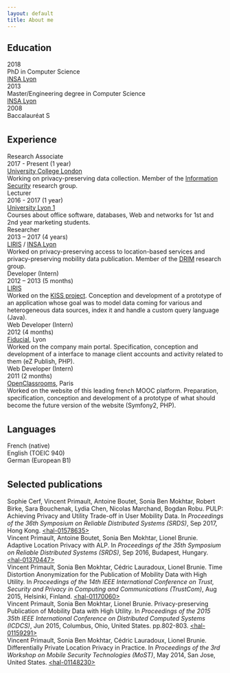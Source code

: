 ```yaml
---
layout: default
title: About me
---
```


<h2>
  <i class="fa fa-university" aria-hidden="true"></i>
  Education
</h2>

<div class="job">
  <div class="job-date">2018</div>
  <div class="job-title">PhD in Computer Science</div>
  <div class="job-company">
    <a href="https://www.insa-lyon.fr/en/">INSA Lyon</a>
  </div>
</div>

<div class="job">
  <div class="job-date">2013</div>
  <div class="job-title">Master/Engineering degree in Computer Science</div>
  <div class="job-company">
    <a href="https://www.insa-lyon.fr/en/">INSA Lyon</a>
  </div>
</div>

<div class="job">
  <div class="job-date">2008</div>
  <div class="job-title">Baccalauréat S</div>
</div>

<h2 style="margin-top: 35px;">
  <i class="fa fa-briefcase" aria-hidden="true"></i>
  Experience
</h2>

<div class="job">
  <div class="job-title">Research Associate</div>
  <div class="job-date">2017 - Present (1 year)</div>
  <div class="job-company">
    <a href="https://ucl.ac.uk">University College London</a>
  </div>
  <div class="job-description">
    Working on privacy-preserving data collection.
    Member of the <a href="http://sec.cs.ucl.ac.uk/home/">Information Security</a> research group.
  </div>
</div>

<div class="job">
  <div class="job-title">Lecturer</div>
  <div class="job-date">2016 - 2017 (1 year)</div>
  <div class="job-company">
  <a href="https://www.univ-lyon1.fr/">University Lyon 1</a>
  </div>
  <div class="job-description">
    Courses about office software, databases, Web and networks for 1st and 2nd year marketing students.
  </div>
</div>

<div class="job">
  <div class="job-title">Researcher</div>
  <div class="job-date">2013 – 2017 (4 years)</div>
  <div class="job-company">
    <a href="https://liris.cnrs.fr/front-page-en?set_language=en">LIRIS</a> /
    <a href="https://www.insa-lyon.fr/en/">INSA Lyon</a>
  </div>
  <div class="job-description">
    Worked on privacy-preserving access to location-based services and privacy-preserving mobility data publication.
    Member of the <a href="http://liris.cnrs.fr/drim/">DRIM</a> research group.
  </div>
</div>

<div class="job">
  <div class="job-title">Developer (Intern)</div>
  <div class="job-date">2012 – 2013 (5 months)</div>
  <div class="job-company">
    <a href="https://liris.cnrs.fr/front-page-en?set_language=en">LIRIS</a>
  </div>
  <div class="job-description">
    Worked on the <a href="https://project.inria.fr/kiss/en/">KISS project</a>.
    Conception and development of a prototype of an application whose goal was to model data coming for various and heterogeneous data sources, index it and handle a custom query language (Java).
  </div>
</div>

<div class="job">
  <div class="job-title">Web Developer (Intern)</div>
  <div class="job-date">2012 (4 months)</div>
  <div class="job-company">
    <a href="https://www.fiducial.fr/">Fiducial</a>, Lyon
  </div>
  <div class="job-description">
    Worked on the company main portal.
    Specification, conception and development of a interface to manage client accounts and activity related to them (eZ Publish, PHP).
  </div>
</div>

<div class="job">
  <div class="job-title">Web Developer (Intern)</div>
  <div class="job-date">2011 (2 months)</div>
  <div class="job-company">
    <a href="https://openclassrooms.com/">OpenClassrooms</a>, Paris
  </div>
  <div class="job-description">
    Worked on the website of this leading french MOOC platform.
    Preparation, specification, conception and development of a prototype of what should become the future version of the website (Symfony2, PHP).
  </div>
</div>

<!--<h2 style="margin-top: 35px;">
  <i class="fa fa-rocket" aria-hidden="true"></i>
  Skills
</h2>-->

<h2 style="margin-top: 35px;">
  <i class="fa fa-globe" aria-hidden="true"></i>
  Languages
</h2>

<div class="row">
  <div class="col-4">French (native)</div>
  <div class="col-4">English (TOEIC 940)</div>
  <div class="col-4">German (European B1)</div>
</div>

<h2 style="margin-top: 35px;">
  <i class="fa fa-quote-right" aria-hidden="true"></i>
  Selected publications
</h2>

<div class="publi">
  Sophie Cerf, Vincent Primault, Antoine Boutet, Sonia Ben Mokhtar, Robert Birke, Sara Bouchenak, Lydia Chen, Nicolas Marchand, Bogdan Robu.
  PULP: Achieving Privacy and Utility Trade-off in User Mobility Data.
  In <i>Proceedings of the 36th Symposium on Reliable Distributed Systems (SRDS)</i>, Sep 2017, Hong Kong.
  <a href="https://hal.archives-ouvertes.fr/hal-01578635">&lt;hal-01578635&gt;</a>
</div>
<div class="publi">
  Vincent Primault, Antoine Boutet, Sonia Ben Mokhtar, Lionel Brunie.
  Adaptive Location Privacy with ALP.
  In <i>Proceedings of the 35th Symposium on Reliable Distributed Systems (SRDS)</i>, Sep 2016, Budapest, Hungary.
  <a href="https://hal.archives-ouvertes.fr/hal-01370447">&lt;hal-01370447&gt;</a>
</div>
<div class="publi">
  Vincent Primault, Sonia Ben Mokhtar, Cédric Lauradoux, Lionel Brunie.
  Time Distortion Anonymization for the Publication of Mobility Data with High Utility.
  In <i>Proceedings of the 14th IEEE International Conference on Trust, Security and Privacy in Computing and Communications (TrustCom)</i>, Aug 2015, Helsinki, Finland.
  <a href="https://hal.archives-ouvertes.fr/hal-01170060">&lt;hal-01170060&gt;</a>
</div>
<div class="publi">
  Vincent Primault, Sonia Ben Mokhtar, Lionel Brunie.
  Privacy-preserving Publication of Mobility Data with High Utility.
  In <i>Proceedings of the 2015 35th IEEE International Conference on Distributed Computed Systems (ICDCS)</i>, Jun 2015, Columbus, Ohio, United States. pp.802-803.
  <a href="https://hal.archives-ouvertes.fr/hal-01159291">&lt;hal-01159291&gt;</a>
</div>
<div class="publi">
  Vincent Primault, Sonia Ben Mokhtar, Cédric Lauradoux, Lionel Brunie.
  Differentially Private Location Privacy in Practice.
  In <i>Proceedings of the 3rd Workshop on Mobile Security Technologies (MoST)</i>, May 2014, San Jose, United States.
  <a href="https://hal.archives-ouvertes.fr/hal-01148230">&lt;hal-01148230&gt;</a>
</div>
